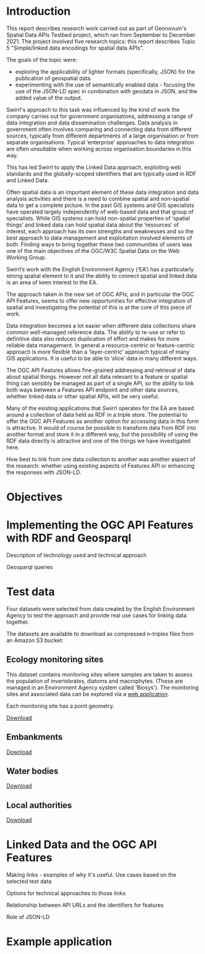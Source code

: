 # Introduction

This report describes research work carried out as part of Geonovum's Spatial Data APIs Testbed project, which ran from September to December 2021.  The project involved five research topics: this report describes Topic 5 "Simple/linked data encodings for spatial data APIs".   

The goals of the topic were:

* exploring the applicability of lighter formats (specifically, JSON) for the publication of geospatial
data.
* experimenting with the use of semantically enabled data - focusing the use of the JSON-LD spec in
combination with geodata in JSON, and the added value of the output.

Swirrl's approach to this task was influenced by the kind of work the company carries out for government organisations, addressing a range of data integration and data dissemination challenges.  Data analysis in government often involves comparing and connecting data from different sources, typically from different departments of a large organisation or from separate organisations.  Typical ‘enterprise’ approaches to data integration are often unsuitable when working across organisation boundaries in this way.

This has led Swirrl to apply the Linked Data approach, exploiting web standards and the globally-scoped identifiers that are typically used in RDF and Linked Data.

Often spatial data is an important element of these data integration and data analysis activities and there is a need to combine spatial and non-spatial data to get a complete picture.  In the past GIS systems and GIS specialists have operated largely independently of web-based data and that group of specialists.  While GIS systems can hold non-spatial properties of ‘spatial things’ and linked data can hold spatial data about the ‘resources’ of interest, each approach has its own strengths and weaknesses and so the best approach to data management and exploitation involved elements of both.  Finding ways to bring together these two communities of users was one of the main objectives of the OGC/W3C Spatial Data on the Web Working Group.

Swirrl’s work with the English Environment Agency (‘EA’) has a particularly strong spatial element to it and the ability to connect spatial and linked data is an area of keen interest to the EA. 

The approach taken in the new set of OGC APIs, and in particular the OGC API Features, seems to offer new opportunities for effective integration of spatial and investigating the potential of this is at the core of this piece of work.

Data integration becomes a lot easier when different data collections share common well-managed reference data. The ability to re-use or refer to definitive data also reduces duplication of effort and makes for more reliable data management. In general a resource-centric or feature-centric approach is more flexible than a ‘layer-centric’ approach typical of many GIS applications.  It is useful to be able to ‘slice’ data in many different ways.

The OGC API Features allows fine-grained addressing and retrieval of data about spatial things.  However not all data relevant to a feature or spatial thing can sensibly be managed as part of a single API, so the ability to link both ways between a Features API endpoint and other data sources, whether linked data or other spatial APIs, will be very useful.

Many of the existing applications that Swirrl operates for the EA are based around a collection of data held as RDF in a triple store.  The potential to offer the OGC API Features as another option for accessing data in this form is attractive. It would of course be possible to transform data from RDF into another format and store it in a different way, but the possibility of using the RDF data directly is attractive and one of the things we have investigated here.

How best to link from one data collection to another was another aspect of the research: whether using existing aspects of Features API or enhancing the responses with JSON-LD.




# Objectives



# Implementing the OGC API Features with RDF and Geosparql

Description of technology used and technical approach

Geosparql queries




# Test data

Four datasets were selected from data created by the English Environment Agency to test the approach and provide real use cases for linking data together.

The datasets are available to download as compressed n-triples files from an Amazon S3 bucket:

## Ecology monitoring sites

This dataset contains monitoring sites where samples are taken to assess the population of invertebrates, diatoms and macrophytes. (These are managed in an Environment Agency system called 'Biosys'). The monitoring sites and associated data can be explored via a [web application](https://environment.data.gov.uk/ecology/explorer/).

Each monitoring site has a point geometry.

[Download](https://swirrl-ogc-api-test-data.s3.eu-west-2.amazonaws.com/biosys-sites.nt.gz)


## Embankments

[Download](https://swirrl-ogc-api-test-data.s3.eu-west-2.amazonaws.com/embankments.nt.gz)

## Water bodies

[Download](https://swirrl-ogc-api-test-data.s3.eu-west-2.amazonaws.com/waterbodies.nt.gz)

## Local authorities

[Download](https://swirrl-ogc-api-test-data.s3.eu-west-2.amazonaws.com/local-authorities.nt.gz)


# Linked Data and the OGC API Features

Making links - examples of why it's useful.  Use cases based on the selected test data

Options for technical approaches to those links

Relationship between API URLs and the identifiers for features

Role of JSON-LD


# Example application

